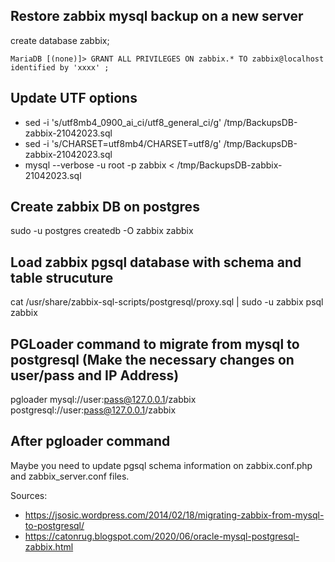 ## Restore zabbix mysql backup on a new server
create database zabbix;

	MariaDB [(none)]> GRANT ALL PRIVILEGES ON zabbix.* TO zabbix@localhost identified by 'xxxx' ;


## Update UTF options
- sed -i 's/utf8mb4_0900_ai_ci/utf8_general_ci/g' /tmp/BackupsDB-zabbix-21042023.sql 
- sed -i 's/CHARSET=utf8mb4/CHARSET=utf8/g'  /tmp/BackupsDB-zabbix-21042023.sql
-  mysql --verbose -u root -p zabbix < /tmp/BackupsDB-zabbix-21042023.sql

## Create zabbix DB on postgres
sudo -u postgres createdb -O zabbix zabbix

## Load zabbix pgsql database with schema and table strucuture
cat /usr/share/zabbix-sql-scripts/postgresql/proxy.sql | sudo -u zabbix psql zabbix

## PGLoader command to migrate from mysql to postgresql (Make the necessary changes on user/pass and IP Address)
pgloader mysql://user:pass@127.0.0.1/zabbix postgresql://user:pass@127.0.0.1/zabbix

## After pgloader command
Maybe you need to update pgsql schema information on zabbix.conf.php and zabbix_server.conf files.

Sources:
- https://jsosic.wordpress.com/2014/02/18/migrating-zabbix-from-mysql-to-postgresql/
- https://catonrug.blogspot.com/2020/06/oracle-mysql-postgresql-zabbix.html